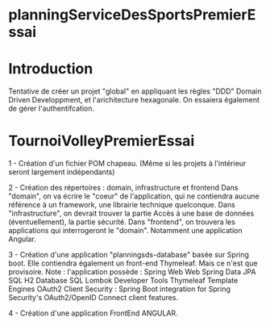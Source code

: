 # planningServiceDesSportsPremierEssai

# Introduction 
Tentative de créer un projet "global" en appliquant les règles "DDD" Domain Driven Developpment,
et l'arichitecture hexagonale.
On essaiera également de gérer l'authentifcation.


# TournoiVolleyPremierEssai
1 - Création d'un fichier POM chapeau. (Même si les projets à l'intérieur seront largement indépendants)

2 - Création des répertoires : domain, infrastructure et frontend
Dans "domain", on va écrire le "coeur" de l'application, qui ne contiendra aucune référence à un framework, une librairie technique quelconque.
Dans "infrastructure", on devrait trouver la partie Accès à une base de données (éventuellement), la partie sécurité.
Dans "frontend", on trouvera les applications qui interrogeront le "domain". Notamment une application Angular. 

3 - Création d'une application "planningsds-database" basée sur Spring boot.
Elle contiendra également un front-end Thymeleaf. Mais ce n'est que provisoire.
Note : l'application possède : 
Spring Web Web
Spring Data JPA SQL
H2 Database SQL
Lombok Developer Tools
Thymeleaf Template Engines
OAuth2 Client Security : Spring Boot integration for Spring Security's OAuth2/OpenID Connect client features.

4 - Création d'une application FrontEnd ANGULAR.
